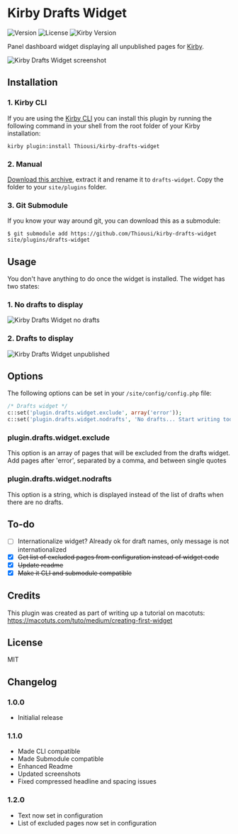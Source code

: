 # Kirby Drafts Widget
![Version](https://img.shields.io/badge/version-1.2.0-green.svg)
![License](https://img.shields.io/badge/license-MIT-green.svg)
![Kirby Version](https://img.shields.io/badge/Kirby-2.3%2B-red.svg)

Panel dashboard widget displaying all unpublished pages for [Kirby](http://getkirby.com).

![Kirby Drafts Widget screenshot](https://github.com/Thiousi/kirby-drafts-widget/blob/master/drafts.png)

## Installation

### 1. Kirby CLI

If you are using the [Kirby CLI](https://github.com/getkirby/cli) you can install this plugin by running the following command in your shell from the root folder of your Kirby installation:

```
kirby plugin:install Thiousi/kirby-drafts-widget
```

### 2. Manual
[Download this archive](https://github.com/Thiousi/kirby-drafts-widget/archive/master.zip), extract it and rename it to `drafts-widget`. Copy the folder to your `site/plugins` folder.

### 3. Git Submodule
If you know your way around git, you can download this as a submodule:

```
$ git submodule add https://github.com/Thiousi/kirby-drafts-widget site/plugins/drafts-widget
```

## Usage
You don't have anything to do once the widget is installed. The widget has two states:

### 1. No drafts to display

![Kirby Drafts Widget no drafts](https://github.com/Thiousi/kirby-drafts-widget/blob/master/nodrafts.png)

### 2. Drafts to display

![Kirby Drafts Widget unpublished](https://github.com/Thiousi/kirby-drafts-widget/blob/master/drafts.png)

## Options

The following options can be set in your `/site/config/config.php` file:

```php
/* Drafts widget */
c::set('plugin.drafts.widget.exclude', array('error'));
c::set('plugin.drafts.widget.nodrafts', 'No drafts... Start writing today!');
```

### plugin.drafts.widget.exclude

This option is an array of pages that will be excluded from the drafts widget. Add pages after 'error', separated by a comma, and between single quotes

### plugin.drafts.widget.nodrafts

This option is a string, which is displayed instead of the list of drafts when there are no drafts.

## To-do
- [ ] Internationalize widget? Already ok for draft names, only message is not internationalized
- [X] ~~Get list of excluded pages from configuration instead of widget code~~
- [X] ~~Update readme~~
- [X] ~~Make it CLI and submodule compatible~~

## Credits
This plugin was created as part of writing up a tutorial on macotuts: https://macotuts.com/tuto/medium/creating-first-widget

## License
MIT

## Changelog
### 1.0.0
- Initialial release

### 1.1.0
- Made CLI compatible
- Made Submodule compatible
- Enhanced Readme
- Updated screenshots
- Fixed compressed headline and spacing issues

### 1.2.0
- Text now set in configuration
- List of excluded pages now set in configuration

